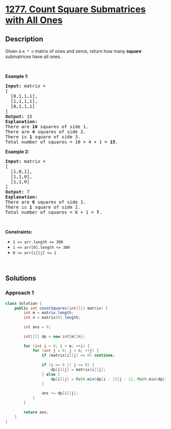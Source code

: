 # [1277. Count Square Submatrices with All Ones](https://leetcode.com/problems/count-square-submatrices-with-all-ones)

## Description

<p>Given a <code>m * n</code> matrix of ones and zeros, return how many <strong>square</strong> submatrices have all ones.</p>
<p>&nbsp;</p>

<p><strong class="example">Example 1:</strong></p>
<pre>
<strong>Input:</strong> matrix =
[
&nbsp; [0,1,1,1],
&nbsp; [1,1,1,1],
&nbsp; [0,1,1,1]
]
<strong>Output:</strong> 15
<strong>Explanation:</strong> 
There are <strong>10</strong> squares of side 1.
There are <strong>4</strong> squares of side 2.
There is <strong>1</strong> square of side 3.
Total number of squares = 10 + 4 + 1 = <strong>15</strong>.
</pre>

<p><strong class="example">Example 2:</strong></p>
<pre>
<strong>Input:</strong> matrix = 
[
  [1,0,1],
  [1,1,0],
  [1,1,0]
]
<strong>Output:</strong> 7
<strong>Explanation:</strong> 
There are <b>6</b> squares of side 1.  
There is <strong>1</strong> square of side 2. 
Total number of squares = 6 + 1 = <b>7</b>.
</pre>
<p>&nbsp;</p>

<p><strong>Constraints:</strong></p>
<ul>
    <li><code>1 &lt;= arr.length&nbsp;&lt;= 300</code></li>
    <li><code>1 &lt;= arr[0].length&nbsp;&lt;= 300</code></li>
    <li><code>0 &lt;= arr[i][j] &lt;= 1</code></li>
</ul>
<p>&nbsp;</p>

## Solutions

### **Approach 1**

```java
class Solution {
    public int countSquares(int[][] matrix) {
        int m = matrix.length;
        int n = matrix[0].length;
        
        int ans = 0;
        
        int[][] dp = new int[m][n];
        
        for (int i = 0; i < m; ++i) {
            for (int j = 0; j < n; ++j) {
                if (matrix[i][j] == 0) continue;
                
                if (i == 0 || j == 0) {
                    dp[i][j] = matrix[i][j];
                } else {
                    dp[i][j] = Math.min(dp[i - 1][j - 1], Math.min(dp[i - 1][j], dp[i][j - 1])) + 1;
                }
                
                ans += dp[i][j];
            }
        }
        
        return ans;
    }
}
```

<!-- tabs:end -->